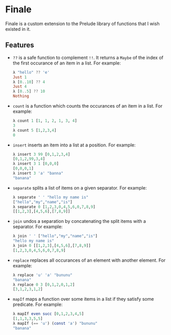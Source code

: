 # Finale

Finale is a custom extension to the Prelude library of functions that I wish
existed in it.

## Features

- `??` is a safe function to complement `!!`. It returns a `Maybe` of the index
  of the first occurance of an item in a list.
  For example:
  ```Haskell
  λ "hello" ?? 'e'
  Just 1
  λ [0..10] ?? 4
  Just 4
  λ [0..5] ?? 10
  Nothing
  ```

- `count` is a function which counts the occurances of an item in a list. For
  example:
  ```Haskell
  λ count 1 [1, 1, 2, 1, 3, 4]
  3
  λ count 5 [1,2,3,4]
  0
  ```

- `insert` inserts an item into a list at a position. For example:
  ```Haskell
  λ insert 3 99 [0,1,2,3,4]
  [0,1,2,99,3,4]
  λ insert 3 1 [0,0,0]
  [0,0,0,1]
  λ insert 3 'a' "banna"
  "banana"
  ```

- `separate` splits a list of items on a given separator. For example:
  ```Haskell
  λ separate ' ' "hello my name is"
  ["hello","my","name","is"]
  λ separate 0 [1,2,3,0,4,5,6,0,7,8,9]
  [[1,2,3],[4,5,6],[7,8,9]]
  ```

- `join` undos a separation by concatenating the split items with a separator.
  For example:
  ```Haskell
  λ join ' ' ["hello","my","name","is"]
  "hello my name is"
  λ join 0 [[1,2,3],[4,5,6],[7,8,9]]
  [1,2,3,0,4,5,6,0,7,8,9]
  ```

- `replace` replaces all occurances of an element with another element. For
  example:
  ```Haskell
  λ replace 'u' 'a' "bununu"
  "banana"
  λ replace 0 3 [0,1,2,0,1,2]
  [3,1,2,3,1,2]
  ```

- `mapIf` maps a function over some items in a list if they satisfy some
  predicate. For example:
  ```Haskell
  λ mapIf even succ [0,1,2,3,4,5]
  [1,1,3,3,5,5]
  λ mapIf (== 'u') (const 'a') "bununu"
  "banana"
  ```
